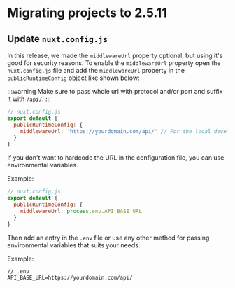 # Migrating projects to 2.5.11

## Update `nuxt.config.js`

In this release, we made the `middlewareUrl` property optional, but using it's good for security reasons.
To enable the `middlewareUrl` property open the  `nuxt.config.js` file and add the `middlewareUrl` property in the `publicRuntimeConfig` object like shown below:

:::warning
Make sure to pass whole url with protocol and/or port and suffix it with `/api/`.
:::

```javascript
// nuxt.config.js
export default {
  publicRuntimeConfig: {
    middlewareUrl: 'https://yourdomain.com/api/' // For the local development, set it to `http://localhost:3000/api/`.
  }
}
```

If you don't want to hardcode the URL in the configuration file, you can use environmental variables.

Example:

```javascript
// nuxt.config.js
export default {
  publicRuntimeConfig: {
    middlewareUrl: process.env.API_BASE_URL
  }
}
```

Then add an entry in the `.env` file or use any other method for passing environmental variables that suits your needs.

Example:
```
// .env
API_BASE_URL=https://yourdomain.com/api/
```
